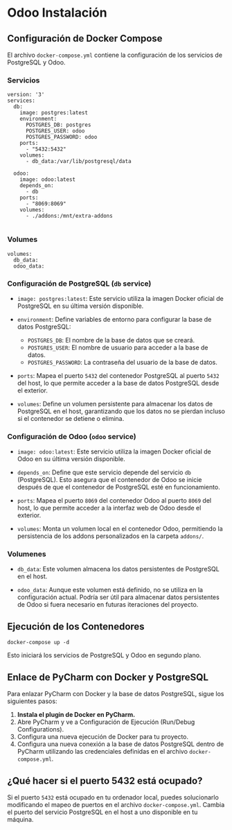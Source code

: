 # Odoo Instalación

## Configuración de Docker Compose

El archivo `docker-compose.yml` contiene la configuración de los servicios de PostgreSQL y Odoo.

### Servicios

```
version: '3'
services:
  db:
    image: postgres:latest
    environment:
      POSTGRES_DB: postgres
      POSTGRES_USER: odoo
      POSTGRES_PASSWORD: odoo
    ports:
      - "5432:5432"
    volumes:
      - db_data:/var/lib/postgresql/data

  odoo:
    image: odoo:latest
    depends_on:
      - db
    ports:
      - "8069:8069"
    volumes:
      - ./addons:/mnt/extra-addons


```

### Volumes

```
volumes:
  db_data:
  odoo_data:
```

### Configuración de PostgreSQL (`db` service)

- `image: postgres:latest`: Este servicio utiliza la imagen Docker oficial de PostgreSQL en su última versión disponible.

- `environment`: Define variables de entorno para configurar la base de datos PostgreSQL:
  - `POSTGRES_DB`: El nombre de la base de datos que se creará.
  - `POSTGRES_USER`: El nombre de usuario para acceder a la base de datos.
  - `POSTGRES_PASSWORD`: La contraseña del usuario de la base de datos.

- `ports`: Mapea el puerto `5432` del contenedor PostgreSQL al puerto `5432` del host, lo que permite acceder a la base de datos PostgreSQL desde el exterior.

- `volumes`: Define un volumen persistente para almacenar los datos de PostgreSQL en el host, garantizando que los datos no se pierdan incluso si el contenedor se detiene o elimina.

### Configuración de Odoo (`odoo` service)

- `image: odoo:latest`: Este servicio utiliza la imagen Docker oficial de Odoo en su última versión disponible.

- `depends_on`: Define que este servicio depende del servicio `db` (PostgreSQL). Esto asegura que el contenedor de Odoo se inicie después de que el contenedor de PostgreSQL esté en funcionamiento.

- `ports`: Mapea el puerto `8069` del contenedor Odoo al puerto `8069` del host, lo que permite acceder a la interfaz web de Odoo desde el exterior.

- `volumes`: Monta un volumen local en el contenedor Odoo, permitiendo la persistencia de los addons personalizados en la carpeta `addons/`.

### Volumenes

- `db_data`: Este volumen almacena los datos persistentes de PostgreSQL en el host.

- `odoo_data`: Aunque este volumen está definido, no se utiliza en la configuración actual. Podría ser útil para almacenar datos persistentes de Odoo si fuera necesario en futuras iteraciones del proyecto.


## Ejecución de los Contenedores


```
docker-compose up -d
```

Esto iniciará los servicios de PostgreSQL y Odoo en segundo plano.

## Enlace de PyCharm con Docker y PostgreSQL

Para enlazar PyCharm con Docker y la base de datos PostgreSQL, sigue los siguientes pasos:

1. **Instala el plugin de Docker en PyCharm.**
2. Abre PyCharm y ve a Configuración de Ejecución (Run/Debug Configurations).
3. Configura una nueva ejecución de Docker para tu proyecto.
4. Configura una nueva conexión a la base de datos PostgreSQL dentro de PyCharm utilizando las credenciales definidas en el archivo `docker-compose.yml`.

## ¿Qué hacer si el puerto 5432 está ocupado?

Si el puerto `5432` está ocupado en tu ordenador local, puedes solucionarlo modificando el mapeo de puertos en el archivo `docker-compose.yml`. Cambia el puerto del servicio PostgreSQL en el host a uno disponible en tu máquina.
